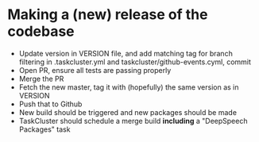 Making a (new) release of the codebase
======================================
 - Update version in VERSION file, and add matching tag for branch filtering in .taskcluster.yml and taskcluster/github-events.cyml, commit
 - Open PR, ensure all tests are passing properly
 - Merge the PR
 - Fetch the new master, tag it with (hopefully) the same version as in VERSION
 - Push that to Github
 - New build should be triggered and new packages should be made
 - TaskCluster should schedule a merge build **including** a "DeepSpeech Packages" task
